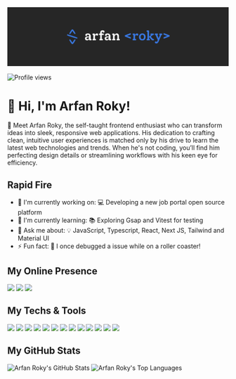 <img src="images/cover.jpg" alt="Arfan Roky">

![Profile views](https://komarev.com/ghpvc/?username=arfan-roky&label=Profile%20views&color=0e75b6&style=flat)


# 👋 Hi, I'm Arfan Roky! 

🚀 Meet Arfan Roky, the self-taught frontend enthusiast who can transform ideas into sleek, responsive web applications. His dedication to crafting clean, intuitive user experiences is matched only by his drive to learn the latest web technologies and trends. When he's not coding, you’ll find him perfecting design details or streamlining workflows with his keen eye for efficiency.


<h2 align="left">Rapid Fire</h3>

- 💼 I'm currently working on: 💻 Developing a new job portal open source platform
- 🌱 I'm currently learning: 📚 Exploring Gsap and Vitest for testing
- 💬 Ask me about: 💡 JavaScript, Typescript,  React, Next JS, Tailwind and Material UI
- ⚡ Fun fact: 🎢 I once debugged a issue while on a roller coaster!

<h2 align="left">My Online Presence</h2>

<div align="left">

[![](https://img.shields.io/badge/-website-3979e4?style=for-the-badge&logoColor=0f0f0f&logo=nuxtdotjs)](https://www.arfanroky.cloud/)
[![](https://img.shields.io/badge/-linkedin-3979e4?style=for-the-badge&logoColor=0f0f0f&logo=linkedin)](https://www.linkedin.com/in/arfanroky/)
[![](https://img.shields.io/badge/-x/twitter-3979e4?style=for-the-badge&logoColor=0f0f0f&logo=x)](https://twitter.com/arfanroky/)

</div>

<h2 align="left">My Techs & Tools</h2>

<div align="left">

![](https://img.shields.io/badge/Code-JavaScript-3979e4?style=flat-square&logoColor=ffffff&logo=javascript)
![](https://img.shields.io/badge/Code-Typescript-3979e4?style=flat-square&logoColor=ffffff&logo=typescript)
![](https://img.shields.io/badge/Platform-Next.js-3979e4?style=flat-square&logo=next.js&logoColor=ffffff)
![](https://img.shields.io/badge/Code-React-3979e4?style=flat-square&logoColor=ffffff&logo=react)
![](https://img.shields.io/badge/OS-Linux-3979e4?style=flat-square&logoColor=ffffff&logo=linux)
![](https://img.shields.io/badge/Editor-VS_Code-3979e4?style=flat-square&logoColor=ffffff&logo=visualstudiocode)
![](https://img.shields.io/badge/Design-Figma-3979e4?style=flat-square&logoColor=ffffff&logo=figma)
![](https://img.shields.io/badge/Code-CSS-3979e4?style=flat-square&logoColor=ffffff&logo=css3)
![](https://img.shields.io/badge/Code-Tailwind-3979e4?style=flat-square&logoColor=ffffff&logo=tailwind-css)
![](https://img.shields.io/badge/Code-Material-UI-3979e4?style=flat-square&logoColor=ffffff&logo=material-ui)
![](https://img.shields.io/badge/Platform-GSAP-3979e4?style=flat-square&logo=greensock&logoColor=ffffff)
![](https://img.shields.io/badge/Platform-Framer%20Motion-3979e4?style=flat-square&logo=framer&logoColor=ffffff)
![](https://img.shields.io/badge/Platform-Storyblok-3979e4?style=flat-square&logoColor=ffffff&logo=storyblok)
</div>

 <h2 align="left">My GitHub Stats</h2>

<div align="left">
    <img height="180em" src="https://github-readme-stats.vercel.app/api?username=arfan-roky&count_private=true&show_icons=true&bg_color=333333&title_color=3979e4&icon_color=3979e4&text_color=dddddd" alt="Arfan Roky's GitHub Stats">
    <img height="180em" src="https://github-readme-stats.vercel.app/api/top-langs/?username=arfan-roky&show_icons=true&bg_color=333333&title_color=3979e4&icon_color=3979e4&text_color=dddddd&layout=compact&langs_count=6" alt="Arfan Roky's Top Languages">
</div>

